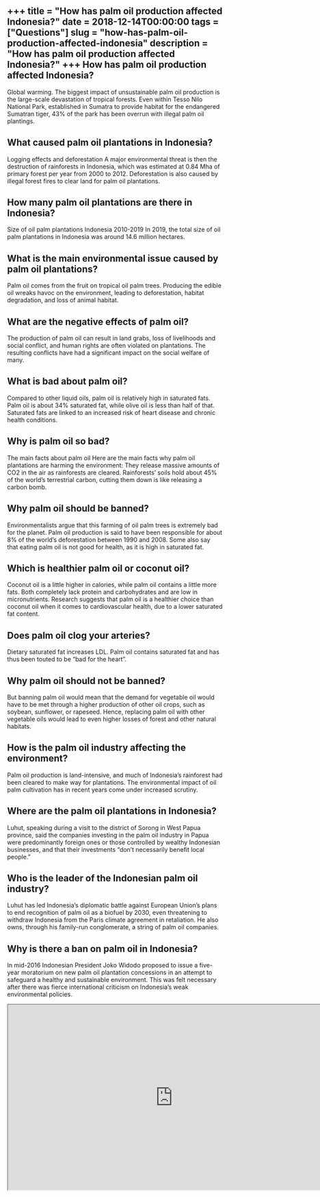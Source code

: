+++
title = "How has palm oil production affected Indonesia?"
date = 2018-12-14T00:00:00
tags = ["Questions"]
slug = "how-has-palm-oil-production-affected-indonesia"
description = "How has palm oil production affected Indonesia?"
+++
How has palm oil production affected Indonesia?
-----------------------------------------------

Global warming. The biggest impact of unsustainable palm oil production is the large-scale devastation of tropical forests. Even within Tesso Nilo National Park, established in Sumatra to provide habitat for the endangered Sumatran tiger, 43% of the park has been overrun with illegal palm oil plantings.

What caused palm oil plantations in Indonesia?
----------------------------------------------

Logging effects and deforestation A major environmental threat is then the destruction of rainforests in Indonesia, which was estimated at 0.84 Mha of primary forest per year from 2000 to 2012. Deforestation is also caused by illegal forest fires to clear land for palm oil plantations.

How many palm oil plantations are there in Indonesia?
-----------------------------------------------------

Size of oil palm plantations Indonesia 2010-2019 In 2019, the total size of oil palm plantations in Indonesia was around 14.6 million hectares.

What is the main environmental issue caused by palm oil plantations?
--------------------------------------------------------------------

Palm oil comes from the fruit on tropical oil palm trees. Producing the edible oil wreaks havoc on the environment, leading to deforestation, habitat degradation, and loss of animal habitat.

What are the negative effects of palm oil?
------------------------------------------

The production of palm oil can result in land grabs, loss of livelihoods and social conflict, and human rights are often violated on plantations. The resulting conflicts have had a significant impact on the social welfare of many.

What is bad about palm oil?
---------------------------

Compared to other liquid oils, palm oil is relatively high in saturated fats. Palm oil is about 34% saturated fat, while olive oil is less than half of that. Saturated fats are linked to an increased risk of heart disease and chronic health conditions.

Why is palm oil so bad?
-----------------------

The main facts about palm oil Here are the main facts why palm oil plantations are harming the environment: They release massive amounts of CO2 in the air as rainforests are cleared. Rainforests’ soils hold about 45% of the world’s terrestrial carbon, cutting them down is like releasing a carbon bomb.

Why palm oil should be banned?
------------------------------

Environmentalists argue that this farming of oil palm trees is extremely bad for the planet. Palm oil production is said to have been responsible for about 8% of the world’s deforestation between 1990 and 2008. Some also say that eating palm oil is not good for health, as it is high in saturated fat.

Which is healthier palm oil or coconut oil?
-------------------------------------------

Coconut oil is a little higher in calories, while palm oil contains a little more fats. Both completely lack protein and carbohydrates and are low in micronutrients. Research suggests that palm oil is a healthier choice than coconut oil when it comes to cardiovascular health, due to a lower saturated fat content.

Does palm oil clog your arteries?
---------------------------------

Dietary saturated fat increases LDL. Palm oil contains saturated fat and has thus been touted to be “bad for the heart”.

Why palm oil should not be banned?
----------------------------------

But banning palm oil would mean that the demand for vegetable oil would have to be met through a higher production of other oil crops, such as soybean, sunflower, or rapeseed. Hence, replacing palm oil with other vegetable oils would lead to even higher losses of forest and other natural habitats.

How is the palm oil industry affecting the environment?
-------------------------------------------------------

Palm oil production is land-intensive, and much of Indonesia’s rainforest had been cleared to make way for plantations. The environmental impact of oil palm cultivation has in recent years come under increased scrutiny.

Where are the palm oil plantations in Indonesia?
------------------------------------------------

Luhut, speaking during a visit to the district of Sorong in West Papua province, said the companies investing in the palm oil industry in Papua were predominantly foreign ones or those controlled by wealthy Indonesian businesses, and that their investments “don’t necessarily benefit local people.”

Who is the leader of the Indonesian palm oil industry?
------------------------------------------------------

Luhut has led Indonesia’s diplomatic battle against European Union’s plans to end recognition of palm oil as a biofuel by 2030, even threatening to withdraw Indonesia from the Paris climate agreement in retaliation. He also owns, through his family-run conglomerate, a string of palm oil companies.

Why is there a ban on palm oil in Indonesia?
--------------------------------------------

In mid-2016 Indonesian President Joko Widodo proposed to issue a five-year moratorium on new palm oil plantation concessions in an attempt to safeguard a healthy and sustainable environment. This was felt necessary after there was fierce international criticism on Indonesia’s weak environmental policies.

<iframe allow="accelerometer; autoplay; clipboard-write; encrypted-media; gyroscope; picture-in-picture" allowfullscreen="" class="__youtube_prefs__  epyt-is-override  no-lazyload" data-no-lazy="1" data-origheight="433" data-origwidth="770" data-skipgform_ajax_framebjll="" height="433" id="_ytid_29139" loading="lazy" src="https://www.youtube.com/embed/LSumTLrJzdU?enablejsapi=1&autoplay=0&cc_load_policy=0&cc_lang_pref=&iv_load_policy=1&loop=0&modestbranding=0&rel=1&fs=1&playsinline=0&autohide=2&theme=dark&color=red&controls=1&" title="YouTube player" width="770"></iframe>